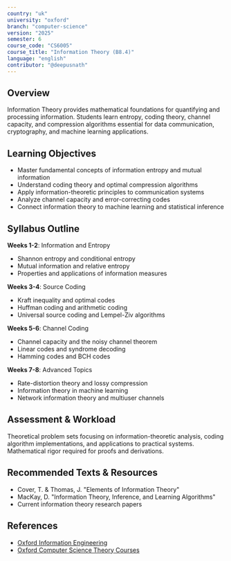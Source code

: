```yaml
---
country: "uk"
university: "oxford"
branch: "computer-science"
version: "2025"
semester: 6
course_code: "CS6005"
course_title: "Information Theory (B8.4)"
language: "english"
contributor: "@deepusnath"
---
```


## Overview

Information Theory provides mathematical foundations for quantifying and processing information. Students learn entropy, coding theory, channel capacity, and compression algorithms essential for data communication, cryptography, and machine learning applications.

## Learning Objectives

- Master fundamental concepts of information entropy and mutual information
- Understand coding theory and optimal compression algorithms
- Apply information-theoretic principles to communication systems
- Analyze channel capacity and error-correcting codes
- Connect information theory to machine learning and statistical inference

## Syllabus Outline

**Weeks 1-2**: Information and Entropy
- Shannon entropy and conditional entropy
- Mutual information and relative entropy
- Properties and applications of information measures

**Weeks 3-4**: Source Coding
- Kraft inequality and optimal codes
- Huffman coding and arithmetic coding
- Universal source coding and Lempel-Ziv algorithms

**Weeks 5-6**: Channel Coding
- Channel capacity and the noisy channel theorem
- Linear codes and syndrome decoding
- Hamming codes and BCH codes

**Weeks 7-8**: Advanced Topics
- Rate-distortion theory and lossy compression
- Information theory in machine learning
- Network information theory and multiuser channels

## Assessment & Workload

Theoretical problem sets focusing on information-theoretic analysis, coding algorithm implementations, and applications to practical systems. Mathematical rigor required for proofs and derivations.

## Recommended Texts & Resources

- Cover, T. & Thomas, J. "Elements of Information Theory"
- MacKay, D. "Information Theory, Inference, and Learning Algorithms"
- Current information theory research papers

## References

- [Oxford Information Engineering](https://www.eng.ox.ac.uk/research/information-engineering/)
- [Oxford Computer Science Theory Courses](https://www.cs.ox.ac.uk/teaching/courses/)
